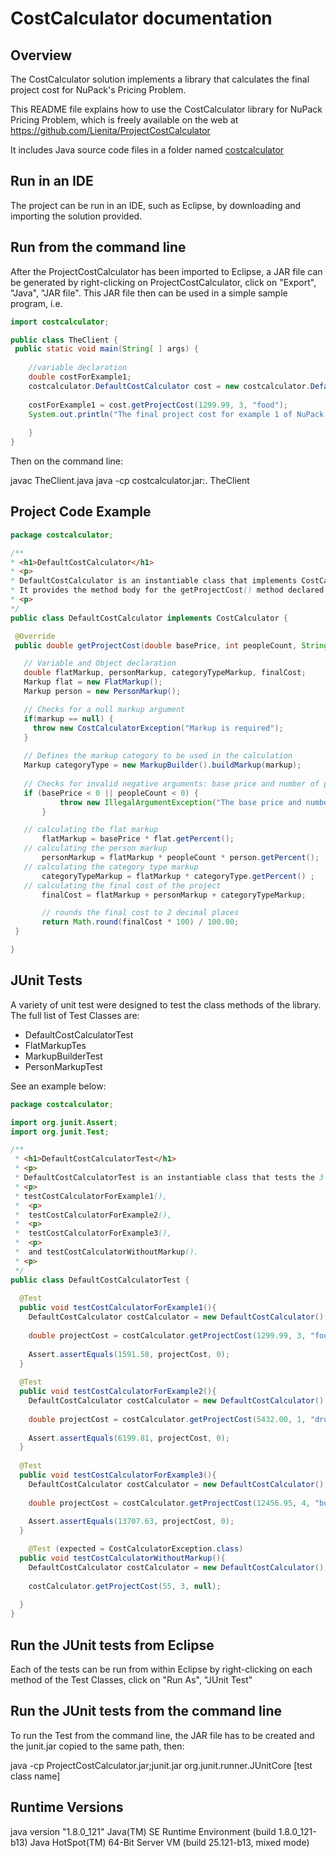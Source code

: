# CostCalculator documentation

## Overview 

The CostCalculator solution implements a library that calculates the final project cost for NuPack's Pricing Problem.

This README file explains how to use the CostCalculator library for NuPack Pricing Problem, which is freely available on the web at https://github.com/Lienita/ProjectCostCalculator

It includes Java source code files in a folder named [costcalculator](https://github.com/Lienita/ProjectCostCalculator/tree/master/src/costcalculator)


## Run in an IDE 

The project can be run in an IDE, such as Eclipse, by downloading and importing the solution provided.


## Run from the command line

After the ProjectCostCalculator has been imported to Eclipse, a JAR file can be generated by right-clicking on ProjectCostCalculator, click on "Export", "Java", "JAR file". This JAR file then can be used in a simple sample program, i.e.

 ```Java
import costcalculator;

public class TheClient {
  public static void main(String[ ] args) {
     
     //variable declaration
     double costForExample1; 
     costcalculator.DefaultCostCalculator cost = new costcalculator.DefaultCostCalculator();
     
     costForExample1 = cost.getProjectCost(1299.99, 3, "food");
     System.out.println("The final project cost for example 1 of NuPack Pricing Problem is: " + costForExample1);
          
     }
}
 ```
 Then on the command line:

 javac TheClient.java
 java -cp costcalculator.jar:. TheClient

## Project Code Example
  
 ```Java
package costcalculator;

/**
 * <h1>DefaultCostCalculator</h1>
 * <p>
 * DefaultCostCalculator is an instantiable class that implements CostCalculator interface.
 * It provides the method body for the getProjectCost() method declared in the CostCalculator interface.
 * <p>
 */
public class DefaultCostCalculator implements CostCalculator {

  @Override
  public double getProjectCost(double basePrice, int peopleCount, String markup) {

    // Variable and Object declaration
    double flatMarkup, personMarkup, categoryTypeMarkup, finalCost;
    Markup flat = new FlatMarkup();
    Markup person = new PersonMarkup();

    // Checks for a null markup argument
    if(markup == null) {
      throw new CostCalculatorException("Markup is required");
    }
    
    // Defines the markup category to be used in the calculation
    Markup categoryType = new MarkupBuilder().buildMarkup(markup);
    
    // Checks for invalid negative arguments: base price and number of persons 
    if (basePrice < 0 || peopleCount < 0) {
            throw new IllegalArgumentException("The base price and number of people should not be less than 0");
        }

    // calculating the flat markup 
        flatMarkup = basePrice * flat.getPercent();
    // calculating the person markup 
        personMarkup = flatMarkup * peopleCount * person.getPercent();  
    // calculating the category type markup 
        categoryTypeMarkup = flatMarkup * categoryType.getPercent() ;
    // calculating the final cost of the project
        finalCost = flatMarkup + personMarkup + categoryTypeMarkup;

        // rounds the final cost to 2 decimal places
        return Math.round(finalCost * 100) / 100.00;
  }

}
```
## JUnit Tests

A variety of unit test were designed to test the class methods of the library. 
The full list of Test Classes are:
 - DefaultCostCalculatorTest
 - FlatMarkupTes
 - MarkupBuilderTest
 - PersonMarkupTest

See an example below:

```Java
package costcalculator;

import org.junit.Assert;
import org.junit.Test;

/**
 * <h1>DefaultCostCalculatorTest</h1>
 * <p>
 * DefaultCostCalculatorTest is an instantiable class that tests the 3 examples provided for NuPack's Pricing Problem through the method(s):
 * <p>
 * testCostCalculatorForExample1(), 
 *  <p>
 *  testCostCalculatorForExample2(),
 *  <p>
 *  testCostCalculatorForExample3(),
 *  <p>
 *  and testCostCalculatorWithoutMarkup().
 * <p> 
 */
public class DefaultCostCalculatorTest {
  
  @Test
  public void testCostCalculatorForExample1(){
    DefaultCostCalculator costCalculator = new DefaultCostCalculator();
    
    double projectCost = costCalculator.getProjectCost(1299.99, 3, "food");
    
    Assert.assertEquals(1591.58, projectCost, 0); 
  }
    
  @Test
  public void testCostCalculatorForExample2(){
    DefaultCostCalculator costCalculator = new DefaultCostCalculator();
    
    double projectCost = costCalculator.getProjectCost(5432.00, 1, "drugs");
    
    Assert.assertEquals(6199.81, projectCost, 0); 
  }
  
  @Test
  public void testCostCalculatorForExample3(){
    DefaultCostCalculator costCalculator = new DefaultCostCalculator();
    
    double projectCost = costCalculator.getProjectCost(12456.95, 4, "books");
    
    Assert.assertEquals(13707.63, projectCost, 0); 
  }

    @Test (expected = CostCalculatorException.class)
  public void testCostCalculatorWithoutMarkup(){
    DefaultCostCalculator costCalculator = new DefaultCostCalculator();
    
    costCalculator.getProjectCost(55, 3, null);
    
  }
}
```

## Run the JUnit tests from Eclipse

Each of the tests can be run from within Eclipse by right-clicking on each method of the Test Classes, click on "Run As", "JUnit Test"


## Run the JUnit tests from the command line

To run the Test from the command line, the JAR file has to be created and the junit.jar copied to the same path, then:

java -cp ProjectCostCalculator.jar;junit.jar org.junit.runner.JUnitCore [test class name]

## Runtime Versions

java version "1.8.0_121"
Java(TM) SE Runtime Environment (build 1.8.0_121-b13)
Java HotSpot(TM) 64-Bit Server VM (build 25.121-b13, mixed mode)






